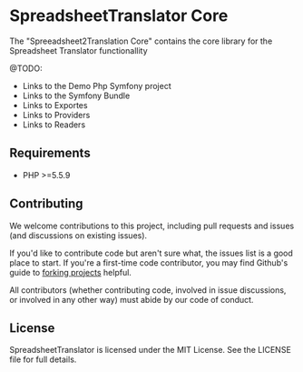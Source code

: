 SpreadsheetTranslator Core
============================

The "Spreeadsheet2Translation Core" contains the core library for the Spreadsheet Translator functionallity

@TODO:

- Links to the Demo Php Symfony project
- Links to the Symfony Bundle
- Links to Exportes
- Links to Providers
- Links to Readers


Requirements
------------

  * PHP >=5.5.9


Contributing
------------

We welcome contributions to this project, including pull requests and issues (and discussions on existing issues).

If you'd like to contribute code but aren't sure what, the issues list is a good place to start. If you're a first-time code contributor, you may find Github's guide to <a href="https://guides.github.com/activities/forking/">forking projects</a> helpful.

All contributors (whether contributing code, involved in issue discussions, or involved in any other way) must abide by our code of conduct.

License
-------

SpreadsheetTranslator is licensed under the MIT License. See the LICENSE file for full details.